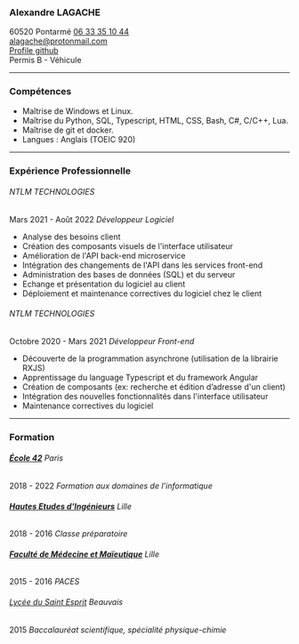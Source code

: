 ### **Alexandre LAGACHE**
60520 Pontarmé
[06 33 35 10 44](tel:+33633351044)  
[alagache@protonmail.com](mailto:alagache@protonmail.com)  
[Profile github](https://github.com/lagachea)  
Permis B - Véhicule

---
### **Compétences**
- Maîtrise de Windows et Linux.
- Maîtrise du Python, SQL, Typescript, HTML, CSS, Bash, C#, C/C++, Lua.
- Maîtrise de git et docker.
- Langues : Anglais (TOEIC 920)

---
### **Expérience Professionnelle**
###### NTLM TECHNOLOGIES
Mars 2021 - Août 2022 *Développeur Logiciel*
- Analyse des besoins client
- Création des composants visuels de l'interface utilisateur
- Amélioration de l'API back-end microservice
- Intégration des changements de l'API dans les services front-end
- Administration des bases de données (SQL) et du serveur
- Echange et présentation du logiciel au client
- Déploiement et maintenance correctives du logiciel chez le client

###### NTLM TECHNOLOGIES
Octobre 2020 - Mars 2021 *Développeur Front-end*
- Découverte de la programmation asynchrone (utilisation de la librairie RXJS)
- Apprentissage du language Typescript et du framework Angular
- Création de composants (ex: recherche et édition d’adresse d'un client)
- Intégration des nouvelles fonctionnalités dans l'interface utilisateur
- Maintenance correctives du logiciel

---
### **Formation**
###### **[École 42](https://42.fr)** Paris
2018 - 2022 *Formation aux domaines de l’informatique*

###### **[Hautes Etudes d’Ingénieurs](https://www.junia.com/fr/junia/programme-grande-ecole-hei/)** Lille
2018 - 2016 *Classe préparatoire*

###### **[Faculté de Médecine et Maïeutique](https://fmms.fr/)** Lille
2015 - 2016 *PACES*

###### [Lycée du Saint Esprit](https://saintesprit.com) Beauvais
2015 *Baccalauréat scientifique, spécialité physique-chimie*

